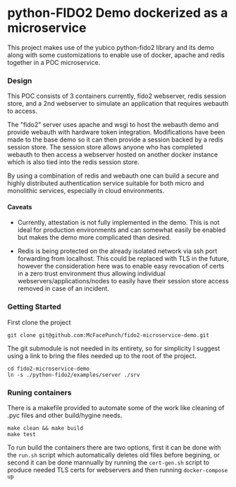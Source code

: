 # python-FIDO2 Demo dockerized as a microservice

This project makes use of the yubico python-fido2 library and its demo along
with some customizations to enable use of docker, apache and redis together 
in a POC microservice.

### Design

This POC consists of 3 containers currently, fido2 webserver, redis session
store, and a 2nd webserver to simulate an application that requires webauth
to access.

The "fido2" server uses apache and wsgi to host the webauth demo and provide 
webauth with hardware token integration. Modifications have been made to the 
base demo so it can then provide a session backed by a redis session store.
The session store allows anyone who has completed webauth to then access a 
webserver hosted on another docker instance which is also tied into the redis
session store.

By using a combination of redis and webauth one can build a secure and highly
distributed authentication service suitable for both micro and monolithic 
services, especially in cloud environments.

#### Caveats 

- Currently, attestation is not fully implemented in the demo. This is not ideal 
for production environments and can somewhat easily be enabled but makes the demo
  more complicated than desired.
  
- Redis is being protected on the already isolated network via ssh port 
forwarding from localhost. This could be replaced with TLS in the future, however
  the consideration here was to enable easy revocation of certs in a zero trust 
  environment thus allowing individual webservers/applications/nodes to easily have 
  their session store access removed in case of an incident.

### Getting Started

First clone the project

```
git clone git@github.com:McFacePunch/fido2-microservice-demo.git
```

The git submodule is not needed in its entirety, so for simplicity I suggest 
using a link to bring the files needed up to the root of the project.

```
cd fido2-microservice-demo
ln -s ./python-fido2/examples/server ./srv
```

### Runing containers

There is a makefile provided to automate some of the work like cleaning of .pyc 
files and other build/hygine needs.

```
make clean && make build
make test
```

To run build the containers there are two options, first it can be done with the
`run.sh` script which automatically deletes old files before begining, or second
it can be done mannually by running the `cert-gen.sh` script to produce needed
TLS certs for webservers and then running `docker-compose up`
